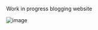 Work in progress blogging website

![image](https://github.com/helvijs2810/Fletcher/assets/84181508/50a43e8d-f3fd-47a5-8c77-c02907fa1afc)
